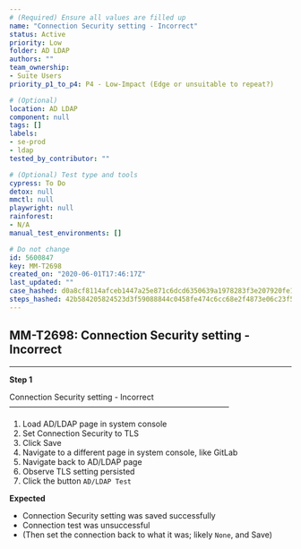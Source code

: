```yaml
---
# (Required) Ensure all values are filled up
name: "Connection Security setting - Incorrect"
status: Active
priority: Low
folder: AD LDAP
authors: ""
team_ownership: 
- Suite Users
priority_p1_to_p4: P4 - Low-Impact (Edge or unsuitable to repeat?)

# (Optional)
location: AD LDAP
component: null
tags: []
labels: 
- se-prod
- ldap
tested_by_contributor: ""

# (Optional) Test type and tools
cypress: To Do
detox: null
mmctl: null
playwright: null
rainforest: 
- N/A
manual_test_environments: []

# Do not change
id: 5600847
key: MM-T2698
created_on: "2020-06-01T17:46:17Z"
last_updated: ""
case_hashed: d0a8cf8114afceb1447a25e871c6dcd6350639a1978283f3e207920fe14186e26cdb5646cc716189b62773f56284b6a9
steps_hashed: 42b584205824523d3f59088844c0458fe474c6cc68e2f4873e06c23f5a2d7933724992e56b92b8f2fb78b0be7711bf47
---
```


<!-- (Auto-generated) Based on frontmatter's "key" and "name" -->

## MM-T2698: Connection Security setting - Incorrect

---

**Step 1**

Connection Security setting - Incorrect\
————————————————————————————

1. Load AD/LDAP page in system console
2. Set Connection Security to TLS
3. Click Save
4. Navigate to a different page in system console, like GitLab
5. Navigate back to AD/LDAP page
6. Observe TLS setting persisted
7. Click the button `AD/LDAP Test`

**Expected**

- Connection Security setting was saved successfully
- Connection test was unsuccessful
- (Then set the connection back to what it was; likely `None`, and Save)

